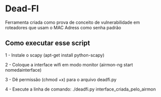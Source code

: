 # Dead-FI

Ferramenta criada como prova de conceito de vulnerabilidade em roteadores que usam o MAC Adress como senha padrão

## Como executar esse script
  1 - Instale o scapy (apt-get install python-scapy) 
                                                    
  2 - Coloque a interface wifi em modo monitor
      (airmon-ng start nomedainterface)
      
  3 - Dê permissão (chmod +x) para o arquivo deadfi.py
  
  4 - Execute a linha de comando:
     ./deadfi.py interface_criada_pelo_airmon

